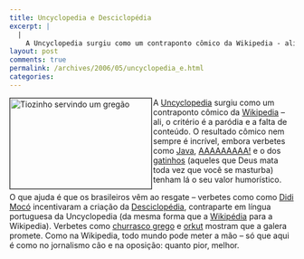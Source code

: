 ```yaml
---
title: Uncyclopedia e Desciclopédia
excerpt: |
  |
    A Uncyclopedia surgiu como um contraponto cômico da Wikipedia - ali, o critério é a paródia e a falta de conteúdo. O resultado cômico nem sempre é incrível, embora verbetes como Java, AAAAAAAAA! e o dos gatinhos (aqueles que Deus...
layout: post
comments: true
permalink: /archives/2006/05/uncyclopedia_e.html
categories:
---
```

<img title="Tiozinho servindo um gregão" src="//chester.me/archives/img/churrasco_grego.jpg" width="250" height="160" align="left" style="margin-right:2px" border=1/>A [Uncyclopedia][1] surgiu como um contraponto cômico da [Wikipedia][2] &#8211; ali, o critério é a paródia e a falta de conteúdo. O resultado cômico nem sempre é incrível, embora verbetes como [Java][3], [AAAAAAAAA!][4] e o dos [gatinhos][5] (aqueles que Deus mata toda vez que você se masturba) tenham lá o seu valor humorístico.

O que ajuda é que os brasileiros vêm ao resgate &#8211; verbetes como como [Didi Mocó][6] incentivaram a criação da [Desciclopédia][7], contraparte em língua portuguesa da Uncyclopedia (da mesma forma que a [Wikipédia][8] para a Wikipedia). Verbetes como [churrasco grego][9] e [orkut][10] mostram que a galera promete. Como na Wikipedia, todo mundo pode meter a mão &#8211; só que aqui é como no jornalismo cão e na oposição: quanto pior, melhor.

 [1]: http://www.uncyclopedia.org/wiki/Main_Page
 [2]: http://en.wikipedia.org/wiki/Main_Page
 [3]: http://uncyclopedia.org/wiki/Java
 [4]: http://uncyclopedia.org/wiki/AAAAAAAAA%21
 [5]: http://www.uncyclopedia.org/wiki/Kitten
 [6]: http://www.uncyclopedia.org/wiki/Didi_Moc%C3%B3
 [7]: http://pt.uncyclopedia.info/wiki/P%C3%A1gina_Principal
 [8]: http://pt.wikipedia.org
 [9]: http://pt.uncyclopedia.info/wiki/Churrasco_Grego
 [10]: http://pt.uncyclopedia.info/wiki/Orkut
